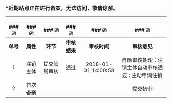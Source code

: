 ### \*近期站点正在进行备案，无法访问，敬请谅解。
     
------------

|### ⎚|### ⎚|### ⎚|### ⎚|### ⎚|### ⎚|
| :------------: | :------------: | :------------: | :------------: | :------------: | :------------: |
|**单号**|**属性**|**环节**|**审核结果**|**审核时间**|**审核意见**|
| 1 |注销主体|提交管局审核|通过|2018-01-01 14:00:58|自动审核处理：注销主体自动审核通过 : 主动申请注销|
| 2 |~~首次备案~~|   |   |  |~~提交初审~~|
